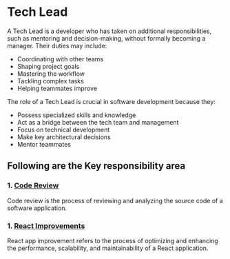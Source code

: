 # Tech Lead

A Tech Lead is a developer who has taken on additional responsibilities, such as mentoring and decision-making, without formally becoming a manager. Their duties may include:

- Coordinating with other teams
- Shaping project goals
- Mastering the workflow
- Tackling complex tasks
- Helping teammates improve

The role of a Tech Lead is crucial in software development because they:

- Possess specialized skills and knowledge
- Act as a bridge between the tech team and management
- Focus on technical development
- Make key architectural decisions
- Mentor teammates

## Following are the Key responsibility area

### 1. [Code Review](https://github.com/rohit33178/tech-lead/blob/main/code-review/index.md)
Code review is the process of reviewing and analyzing the source code of a software application.

### 1. [React Improvements](https://github.com/rohit33178/tech-lead/blob/main/react-improvements/index.md)
React app improvement refers to the process of optimizing and enhancing the performance, scalability, and maintainability of a React application. 


